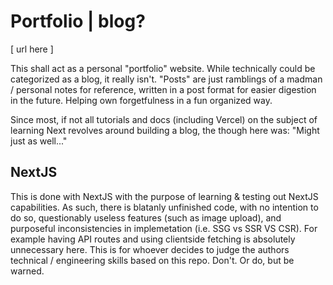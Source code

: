 # Portfolio | blog?

[ url here ]

This shall act as a personal "portfolio" website. While technically could be categorized as a blog, it really isn't. "Posts" are just ramblings of a madman / personal notes for reference, written in a post format for easier digestion in the future. Helping own forgetfulness in a fun organized way.

Since most, if not all tutorials and docs (including Vercel) on the subject of learning Next revolves around building a blog, the though here was: "Might just as well..."

## NextJS

This is done with NextJS with the purpose of learning & testing out NextJS capabilities. As such, there is blatanly unfinished code, with no intention to do so, questionably useless features (such as image upload), and purposeful inconsistencies in implemetation (i.e. SSG vs SSR VS CSR). For example having API routes and using clientside fetching is absolutely unnecessary here. This is for whoever decides to judge the authors technical / engineering skills based on this repo. Don't. Or do, but be warned.

